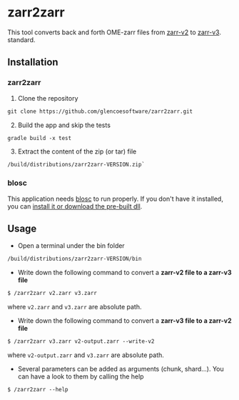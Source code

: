 zarr2zarr
=====
This tool converts back and forth OME-zarr files from 
[zarr-v2](https://zarr-specs.readthedocs.io/en/latest/v2/v2.0.html) 
to [zarr-v3](https://zarr-specs.readthedocs.io/en/latest/v3/core/v3.0.html).
standard.


## Installation
### zarr2zarr
1. Clone the repository
```dtd
git clone https://github.com/glencoesoftware/zarr2zarr.git
```

2. Build the app and skip the tests
```dtd
gradle build -x test
```

3. Extract the content of the zip (or tar) file 
``` dtd
/build/distributions/zarr2zarr-VERSION.zip`
```

### blosc
This application needs [blosc](https://github.com/Blosc/c-blosc) to run properly. If you don't have it installed, 
you can [install it or download the pre-built dll](https://github.com/glencoesoftware/bioformats2raw?tab=readme-ov-file#requirements).

## Usage

- Open a terminal under the bin folder
````dtd
/build/distributions/zarr2zarr-VERSION/bin
````

- Write down the following command to convert a **zarr-v2 file to a zarr-v3 file**
```dtd
$ /zarr2zarr v2.zarr v3.zarr
```
where `v2.zarr` and `v3.zarr` are absolute path.

- Write down the following command to convert a **zarr-v3 file to a zarr-v2 file**
```dtd
$ /zarr2zarr v3.zarr v2-output.zarr --write-v2
```
where `v2-output.zarr` and `v3.zarr` are absolute path.

- Several parameters can be added as arguments (chunk, shard...). You can have a look to them by calling the help
```dtd
$ /zarr2zarr --help
```

